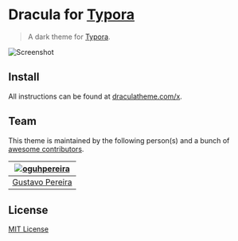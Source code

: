 # Dracula for [Typora](https://typora.io/)

> A dark theme for [Typora](https://typora.io/).

![Screenshot](https://raw.githubusercontent.com/oguhpereira/Dracula-Typora/master/Typora.PNG)

## Install

All instructions can be found at [draculatheme.com/x](https://draculatheme.com/Typora).

## Team

This theme is maintained by the following person(s) and a bunch of [awesome contributors](https://github.com/dracula/template/graphs/contributors).



[![oguhpereira](https://avatars3.githubusercontent.com/u/24482087?s=70&v=3)](https://github.com/oguhpereira) |
--- |
[Gustavo Pereira](https://github.com/oguhpereira) |


## License

[MIT License](./LICENSE)
